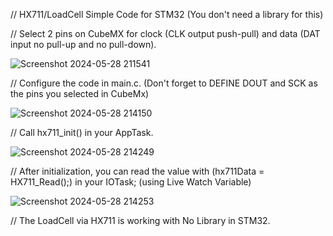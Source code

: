 // HX711/LoadCell Simple Code for STM32 (You don't need a library for this)

// Select 2 pins on CubeMX for clock (CLK output push-pull) and data (DAT input no pull-up and no pull-down).

![Screenshot 2024-05-28 211541](https://github.com/ChristianSilva07/STM32-LoadCell-hx711/assets/79029711/d042cde6-d11b-454a-a49e-05aa0c30ca1b)

// Configure the code in main.c. (Don't forget to DEFINE DOUT and SCK as the pins you selected in CubeMx)

![Screenshot 2024-05-28 214150](https://github.com/ChristianSilva07/STM32-LoadCell-hx711/assets/79029711/c91c42f8-e4fd-4f40-ad1b-c4be2a8b8813)

// Call hx711_init() in your AppTask.

![Screenshot 2024-05-28 214249](https://github.com/ChristianSilva07/STM32-LoadCell-hx711/assets/79029711/277fc829-e7d2-42ee-a8cf-da6db253e137)

// After initialization, you can read the value with (hx711Data = HX711_Read();) in your IOTask; (using Live Watch Variable)

![Screenshot 2024-05-28 214253](https://github.com/ChristianSilva07/STM32-LoadCell-hx711/assets/79029711/23e5261d-c024-4bb0-bcf2-570a722b35ac)

// The LoadCell via HX711 is working with No Library in STM32.
